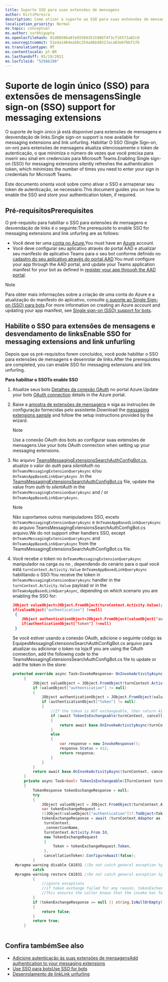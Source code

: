 ```yaml
---
title: Suporte SSO para suas extensões de mensagens
author: KirtiPereira
description: Como ativar o suporte ao SSO para suas extensões de mensagens
localization_priority: Normal
ms.topic: conceptual
ms.author: surbhigupta
ms.openlocfilehash: 02d08506a07e955693531908f4f3cf16573a02c0
ms.sourcegitcommit: 51e4a1464ea58c254ad6bd0317aca03ebf6bf1f6
ms.translationtype: MT
ms.contentlocale: pt-BR
ms.lasthandoff: 05/19/2021
ms.locfileid: "52566198"
---
```

# <a name="single-sign-on-sso-support-for-messaging-extensions"></a><span data-ttu-id="c68f0-103">Suporte de login único (SSO) para extensões de mensagens</span><span class="sxs-lookup"><span data-stu-id="c68f0-103">Single sign-on (SSO) support for messaging extensions</span></span>
 
<span data-ttu-id="c68f0-104">O suporte de login único já está disponível para extensões de mensagens e desvendação de links.</span><span class="sxs-lookup"><span data-stu-id="c68f0-104">Single sign-on support is now available for messaging extensions and link unfurling.</span></span> <span data-ttu-id="c68f0-105">Habilitar O SSO (Single Sign-on, on-on) para extensões de mensagens atualiza silenciosamente o token de autenticação, o que minimiza o número de vezes que você precisa para inserir seu sinal em credenciais para Microsoft Teams.</span><span class="sxs-lookup"><span data-stu-id="c68f0-105">Enabling Single sign-on (SSO) for messaging extensions silently refreshes the authentication token, which minimizes the number of times you need to enter your sign in credentials for Microsoft Teams.</span></span>

<span data-ttu-id="c68f0-106">Este documento orienta você sobre como ativar o SSO e armazenar seu token de autenticação, se necessário.</span><span class="sxs-lookup"><span data-stu-id="c68f0-106">This document guides you on how to enable the SSO and store your authentication token, if required.</span></span>

## <a name="prerequisites"></a><span data-ttu-id="c68f0-107">Pré-requisitos</span><span class="sxs-lookup"><span data-stu-id="c68f0-107">Prerequisites</span></span>

<span data-ttu-id="c68f0-108">O pré-requisito para habilitar o SSO para extensões de mensagens e desvendação de links é o seguinte:</span><span class="sxs-lookup"><span data-stu-id="c68f0-108">The prerequisite to enable SSO for messaging extensions and link unfurling are as follows:</span></span>
* <span data-ttu-id="c68f0-109">Você deve ter uma [conta no Azure.](https://azure.microsoft.com/en-us/free/)</span><span class="sxs-lookup"><span data-stu-id="c68f0-109">You must have an [Azure](https://azure.microsoft.com/en-us/free/) account.</span></span>
* <span data-ttu-id="c68f0-110">Você deve configurar seu aplicativo através do portal AAD e atualizar seu manifesto de aplicativo Teams para o seu bot conforme definido no [cadastro do seu aplicativo através do portal AAD](../../bots/how-to/authentication/auth-aad-sso-bots.md#register-your-app-through-the-aad-portal).</span><span class="sxs-lookup"><span data-stu-id="c68f0-110">You must configure your app through the AAD portal, and update your Teams application manifest for your bot as defined in [register your app through the AAD portal](../../bots/how-to/authentication/auth-aad-sso-bots.md#register-your-app-through-the-aad-portal).</span></span>

> [!NOTE]
> <span data-ttu-id="c68f0-111">Para obter mais informações sobre a criação de uma conta do Azure e a atualização do manifesto do aplicativo, consulte [o suporte ao Single Sign-on (SSO) para bots](../../bots/how-to/authentication/auth-aad-sso-bots.md).</span><span class="sxs-lookup"><span data-stu-id="c68f0-111">For more information on creating an Azure account and updating your app manifest, see [Single sign-on (SSO) support for bots](../../bots/how-to/authentication/auth-aad-sso-bots.md).</span></span>

## <a name="enable-sso-for-messaging-extensions-and-link-unfurling"></a><span data-ttu-id="c68f0-112">Habilite o SSO para extensões de mensagens e desvendamento de links</span><span class="sxs-lookup"><span data-stu-id="c68f0-112">Enable SSO for messaging extensions and link unfurling</span></span>

<span data-ttu-id="c68f0-113">Depois que os pré-requisitos forem concluídos, você pode habilitar o SSO para extensões de mensagens e desenrolar de links.</span><span class="sxs-lookup"><span data-stu-id="c68f0-113">After the prerequisites are completed, you can enable SSO for messaging extensions and link unfurling.</span></span>

<span data-ttu-id="c68f0-114">**Para habilitar o SSO**</span><span class="sxs-lookup"><span data-stu-id="c68f0-114">**To enable SSO**</span></span>
1. <span data-ttu-id="c68f0-115">Atualize seus bots [Detalhes da conexão OAuth](../../bots/how-to/authentication/auth-aad-sso-bots.md#update-the-azure-portal-with-the-oauth-connection) no portal Azure.</span><span class="sxs-lookup"><span data-stu-id="c68f0-115">Update your bots [OAuth connection](../../bots/how-to/authentication/auth-aad-sso-bots.md#update-the-azure-portal-with-the-oauth-connection) details in the Azure portal.</span></span>
2. <span data-ttu-id="c68f0-116">Baixe a [amostra de extensões de mensagens](https://github.com/microsoft/BotBuilder-Samples/tree/main/samples/csharp_dotnetcore/52.teams-messaging-extensions-search-auth-config) e siga as instruções de configuração fornecidas pelo assistente.</span><span class="sxs-lookup"><span data-stu-id="c68f0-116">Download the [messaging extensions sample](https://github.com/microsoft/BotBuilder-Samples/tree/main/samples/csharp_dotnetcore/52.teams-messaging-extensions-search-auth-config) and follow the setup instructions provided by the wizard.</span></span>
   > [!NOTE]
   > <span data-ttu-id="c68f0-117">Use a conexão OAuth dos bots ao configurar suas extensões de mensagens.</span><span class="sxs-lookup"><span data-stu-id="c68f0-117">Use your bots OAuth connection when setting up your messaging extensions.</span></span>
3. <span data-ttu-id="c68f0-118">No arquivo [TeamsMessagingExtensionsSearchAuthConfigBot.cs,](https://github.com/microsoft/BotBuilder-Samples/tree/main/samples/csharp_dotnetcore/52.teams-messaging-extensions-search-auth-config/Bots/TeamsMessagingExtensionsSearchAuthConfigBot.cs) atualize o valor do *auth* para *silentAuth* no `OnTeamsMessagingExtensionQueryAsync` e/ou `OnTeamsAppBasedLinkQueryAsync` .</span><span class="sxs-lookup"><span data-stu-id="c68f0-118">In the [TeamsMessagingExtensionsSearchAuthConfigBot.cs](https://github.com/microsoft/BotBuilder-Samples/tree/main/samples/csharp_dotnetcore/52.teams-messaging-extensions-search-auth-config/Bots/TeamsMessagingExtensionsSearchAuthConfigBot.cs) file, update the value from *auth* to *silentAuth* in the `OnTeamsMessagingExtensionQueryAsync` and / or `OnTeamsAppBasedLinkQueryAsync`.</span></span>  

    > [!NOTE]
    > <span data-ttu-id="c68f0-119">Não suportamos outros manipuladores SSO, exceto `OnTeamsMessagingExtensionQueryAsync` e `OnTeamsAppBasedLinkQueryAsync` do arquivo TeamsMessagingExtensionsSearchAuthConfigBot.cs arquivo.</span><span class="sxs-lookup"><span data-stu-id="c68f0-119">We do not support other handlers SSO, except `OnTeamsMessagingExtensionQueryAsync` and `OnTeamsAppBasedLinkQueryAsync` from the TeamsMessagingExtensionsSearchAuthConfigBot.cs file.</span></span>
   
4. <span data-ttu-id="c68f0-120">Você recebe o token no `OnTeamsMessagingExtensionQueryAsync` manipulador na carga ou no , dependendo do cenário para o qual você está `turnContext.Activity.Value` `OnTeamsAppBasedLinkQueryAsync` habilitando o SSO:</span><span class="sxs-lookup"><span data-stu-id="c68f0-120">You receive the token in `OnTeamsMessagingExtensionQueryAsync` handler in the `turnContext.Activity.Value` payload or in the `OnTeamsAppBasedLinkQueryAsync`, depending on which scenario you are enabling the SSO for:</span></span>

    ```json
    JObject valueObject=JObject.FromObject(turnContext.Activity.Value);
    if(valueObject["authentication"] !=null)
     {
        JObject authenticationObject=JObject.FromObject(valueObject["authentication"]);
        if(authenticationObject["token"] !=null)
     }
    
     ```
  
    <span data-ttu-id="c68f0-121">Se você estiver usando a conexão OAuth, adicione o seguinte código às EquipesMessagingExtensionsSearchAuthConfigBot.cs arquivo para atualizar ou adicionar o token na loja:</span><span class="sxs-lookup"><span data-stu-id="c68f0-121">If you are using the OAuth connection, add the following code to the TeamsMessagingExtensionsSearchAuthConfigBot.cs file to update or add the token in the store:</span></span>
    
   ```C#
   protected override async Task<InvokeResponse> OnInvokeActivityAsync(ITurnContext<IInvokeActivity> turnContext, CancellationToken cancellationToken)
        {
            JObject valueObject = JObject.FromObject(turnContext.Activity.Value);
            if (valueObject["authentication"] != null)
            {
                JObject authenticationObject = JObject.FromObject(valueObject["authentication"]);
                if (authenticationObject["token"] != null)
                {
                    //If the token is NOT exchangeable, then return 412 to require user consent
                    if (await TokenIsExchangeable(turnContext, cancellationToken))
                    {
                        return await base.OnInvokeActivityAsync(turnContext, cancellationToken).ConfigureAwait(false);
                    }
                    else
                    {
                        var response = new InvokeResponse();
                        response.Status = 412;
                        return response;
                    }
                }
            }
            return await base.OnInvokeActivityAsync(turnContext, cancellationToken).ConfigureAwait(false);
        }
        private async Task<bool> TokenIsExchangeable(ITurnContext turnContext, CancellationToken cancellationToken)
        {
            TokenResponse tokenExchangeResponse = null;
            try
            {
                JObject valueObject = JObject.FromObject(turnContext.Activity.Value);
                var tokenExchangeRequest =
                ((JObject)valueObject["authentication"])?.ToObject<TokenExchangeInvokeRequest>();
                tokenExchangeResponse = await (turnContext.Adapter as IExtendedUserTokenProvider).ExchangeTokenAsync(
                 turnContext,
                 _connectionName,
                 turnContext.Activity.From.Id,
                 new TokenExchangeRequest
                 {
                     Token = tokenExchangeRequest.Token,
                 },
                 cancellationToken).ConfigureAwait(false);
            }
    #pragma warning disable CA1031 //Do not catch general exception types (ignoring, see comment below)
            catch
    #pragma warning restore CA1031 //Do not catch general exception types
            {
                //ignore exceptions
                //if token exchange failed for any reason, tokenExchangeResponse above remains null, and a failure invoke response is sent to the caller.
                //This ensures the caller knows that the invoke has failed.
            }
            if (tokenExchangeResponse == null || string.IsNullOrEmpty(tokenExchangeResponse.Token))
            {
                return false;
            }
            return true;
        }
    
    ```    

## <a name="see-also"></a><span data-ttu-id="c68f0-122">Confira também</span><span class="sxs-lookup"><span data-stu-id="c68f0-122">See also</span></span>

* [<span data-ttu-id="c68f0-123">Adicione autenticação às suas extensões de mensagens</span><span class="sxs-lookup"><span data-stu-id="c68f0-123">Add authentication to your messaging extensions</span></span>](add-authentication.md)
* [<span data-ttu-id="c68f0-124">Use SSO para bots</span><span class="sxs-lookup"><span data-stu-id="c68f0-124">Use SSO for bots</span></span>](../../bots/how-to/authentication/auth-aad-sso-bots.md)
* [<span data-ttu-id="c68f0-125">Desenrolamento de link</span><span class="sxs-lookup"><span data-stu-id="c68f0-125">Link unfurling</span></span>](link-unfurling.md)

